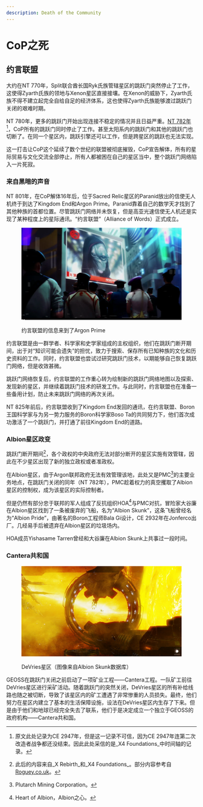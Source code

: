 ```yaml
---
description: Death of the Community
---
```


# CoP之死

## 约言联盟

大约在NT 770年，Split联合酋长国Ryk氏族管辖星区的跳跃门突然停止了工作，这使得Zyarth氏族的领地与Xenon星区直接接壤。在Xenon的威胁下，Zyarth氏族不得不建立起完全自给自足的经济体系，这也使得Zyarth氏族能够渡过跳跃门关闭的艰难时期。

NT 780年，更多的跳跃门开始出现连接不稳定的情况并且日益严重。[NT 782年](#user-content-fn-1)[^1]，CoP所有的跳跃门同时停止了工作。甚至太阳系内的跳跃门和其他的跳跃门也切断了。在同一个星区内，跳跃引擎还可以工作，但是跨星区的跳跃也无法实现。

这一打击让CoP这个延续了数个世纪的联盟被彻底摧毁，CoP宣告解体，所有的星际贸易与文化交流全部停止，所有人都被困在自己的星区当中，整个跳跃门网络陷入一片死寂。

### 来自黑暗的声音

NT 801年，在CoP解体16年后，位于Sacred Relic星区的Paranid放出的信使无人机终于到达了Kingdom End和Argon Prime。Paranid靠着自己的数学天才找到了其他种族的首都位置。尽管跳跃门网络并未恢复，但是高亚光速信使无人机还是实现了某种程度上的星际通讯。“约言联盟”（Alliance of Words）正式成立。

<figure><img src="../.gitbook/assets/ALI Message to Argon Prime.webp" alt=""><figcaption><p>约言联盟的信息来到了Argon Prime</p></figcaption></figure>

约言联盟是由一群学者、科学家和史学家组成的主权组织，他们在跳跃门断开期间，出于对“知识可能会遗失”的担忧，致力于搜索、保存所有已知种族的文化和历史资料的工作。同时，约言联盟也尝试过研究跳跃门技术，以期能够自己恢复跳跃门网络，但是收效甚微。

跳跃门网络恢复后，约言联盟的工作重心转为绘制新的跳跃门网络地图以及探索、发现新的星区，并继续着跳跃门技术的研发工作。与此同时，约言联盟也在准备一些备用计划，防止未来跳跃门网络的再次关闭。

NT 825年前后，约言联盟收到了Kingdom End发回的通讯，在约言联盟、Boron王国科学家与为另一势力服务的Boron科学家Boso Ta的共同努力下，他们首次成功激活了一个跳跃门，并打通了前往Kingdom End的道路。

### Albion星区政变

跳跃门断开期间[^2]，各个政权的中央政府无法对部分断开的星区实施有效管辖，因此在不少星区出现了新的独立政权或者准政权。

在Albion星区，由于Argon联邦政府无法有效管理该地，此处又是PMC[^3]的主要业务地点，在跳跃门关闭的同年（NT 782年），PMC趁着权力的真空攫取了Albion星区的控制权，成为该星区的实际控制者。

但是仍然有部分忠于联邦的军人组成了反抗组织HOA[^4]与PMC对抗，冒险家大谷廉在Albion星区找到了一条被废弃的飞船，名为“Albion Skunk”，这条飞船曾经名为“Albion Pride”，由著名的Boron工程师Bala Gi设计，CE 2932年在Jonferco出厂。几经易手后被遗弃在Albion星区的垃圾场内。

HOA成员Yishasame Tarren曾经和大谷廉在Albion Skunk上共事过一段时间。

### Cantera共和国

<figure><img src="../.gitbook/assets/XR DeVries.jpg" alt=""><figcaption><p>DeVries星区（图像来自Albion Skunk数据库）</p></figcaption></figure>

GEOSS在跳跃门关闭之前启动了一项矿业工程——Cantera工程。一队矿工前往DeVries星区进行采矿活动。随着跳跃门的突然关闭，DeVries星区的所有补给线路也随之被切断，导致了该星区内的矿工遭遇了非常惨重的人员损失。最终，他们努力在星区内建立了基本的生活保障设施，设法在DeVries星区内生存了下来。但是由于他们和地球已经完全失去了联系，他们于是决定成立一个独立于GEOSS的政府机构——Cantera共和国。

[^1]: 原文此处记录为CE 2947年，但是这一记录不可信，因为CE 2947年连第二次改造者战争都还没结束。因此此处采信的是_X4 Foundations_中时间轴的记录。

[^2]: 此后的内容来自_X Rebirth_和_X4 Foundations_。部分内容参考自[Roguey.co.uk](https://roguey.co.uk/)。

[^3]: Plutarch Mining Corporation。

[^4]: Heart of Albion，Albion之心。
